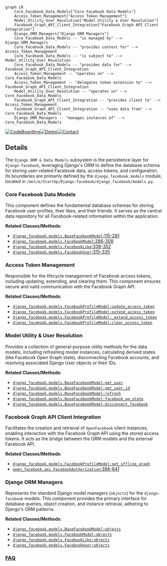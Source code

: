```mermaid
graph LR
    Core_Facebook_Data_Models["Core Facebook Data Models"]
    Access_Token_Management["Access Token Management"]
    Model_Utility_User_Resolution["Model Utility & User Resolution"]
    Facebook_Graph_API_Client_Integration["Facebook Graph API Client Integration"]
    Django_ORM_Managers["Django ORM Managers"]
    Core_Facebook_Data_Models -- "is managed by" --> Django_ORM_Managers
    Core_Facebook_Data_Models -- "provides context for" --> Access_Token_Management
    Core_Facebook_Data_Models -- "is subject to" --> Model_Utility_User_Resolution
    Core_Facebook_Data_Models -- "provides data for" --> Facebook_Graph_API_Client_Integration
    Access_Token_Management -- "operates on" --> Core_Facebook_Data_Models
    Access_Token_Management -- "delegates token extension to" --> Facebook_Graph_API_Client_Integration
    Model_Utility_User_Resolution -- "operates on" --> Core_Facebook_Data_Models
    Facebook_Graph_API_Client_Integration -- "provides client to" --> Access_Token_Management
    Facebook_Graph_API_Client_Integration -- "uses data from" --> Core_Facebook_Data_Models
    Django_ORM_Managers -- "manages instances of" --> Core_Facebook_Data_Models
```

[![CodeBoarding](https://img.shields.io/badge/Generated%20by-CodeBoarding-9cf?style=flat-square)](https://github.com/CodeBoarding/GeneratedOnBoardings)[![Demo](https://img.shields.io/badge/Try%20our-Demo-blue?style=flat-square)](https://www.codeboarding.org/demo)[![Contact](https://img.shields.io/badge/Contact%20us%20-%20contact@codeboarding.org-lightgrey?style=flat-square)](mailto:contact@codeboarding.org)

## Details

The `Django ORM & Data Models` subsystem is the persistence layer for `django-facebook`, leveraging Django's ORM to define the database schema for storing user-related Facebook data, access tokens, and configuration. Its boundaries are primarily defined by the `django_facebook.models` module, located in `/mnt/e/StartUp/Django-facebook/django_facebook/models.py`.

### Core Facebook Data Models
This component defines the fundamental database schemas for storing Facebook user profiles, their likes, and their friends. It serves as the central data repository for all Facebook-related information within the application.


**Related Classes/Methods**:

- <a href="https://github.com/tschellenbach/Django-facebook/blob/master/django_facebook/models.py#L115-L281" target="_blank" rel="noopener noreferrer">`django_facebook.models.BaseFacebookModel`:115-281</a>
- <a href="https://github.com/tschellenbach/Django-facebook/blob/master/django_facebook/models.py#L286-L308" target="_blank" rel="noopener noreferrer">`django_facebook.models.FacebookModel`:286-308</a>
- <a href="https://github.com/tschellenbach/Django-facebook/blob/master/django_facebook/models.py#L338-L352" target="_blank" rel="noopener noreferrer">`django_facebook.models.FacebookLike`:338-352</a>
- <a href="https://github.com/tschellenbach/Django-facebook/blob/master/django_facebook/models.py#L315-L335" target="_blank" rel="noopener noreferrer">`django_facebook.models.FacebookUser`:315-335</a>


### Access Token Management
Responsible for the lifecycle management of Facebook access tokens, including updating, extending, and clearing them. This component ensures secure and valid communication with the Facebook Graph API.


**Related Classes/Methods**:

- <a href="https://github.com/tschellenbach/Django-facebook/blob/master/django_facebook/models.py" target="_blank" rel="noopener noreferrer">`django_facebook.models.FacebookProfileModel:update_access_token`</a>
- <a href="https://github.com/tschellenbach/Django-facebook/blob/master/django_facebook/models.py" target="_blank" rel="noopener noreferrer">`django_facebook.models.FacebookProfileModel:extend_access_token`</a>
- <a href="https://github.com/tschellenbach/Django-facebook/blob/master/django_facebook/models.py" target="_blank" rel="noopener noreferrer">`django_facebook.models.FacebookProfileModel:_extend_access_token`</a>
- <a href="https://github.com/tschellenbach/Django-facebook/blob/master/django_facebook/models.py" target="_blank" rel="noopener noreferrer">`django_facebook.models.FacebookProfileModel:clear_access_token`</a>


### Model Utility & User Resolution
Provides a collection of general-purpose utility methods for the data models, including refreshing model instances, calculating derived states (like Facebook Open Graph state), disconnecting Facebook accounts, and resolving associated Django User objects or their IDs.


**Related Classes/Methods**:

- <a href="https://github.com/tschellenbach/Django-facebook/blob/master/django_facebook/models.py" target="_blank" rel="noopener noreferrer">`django_facebook.models.BaseFacebookModel:get_user`</a>
- <a href="https://github.com/tschellenbach/Django-facebook/blob/master/django_facebook/models.py" target="_blank" rel="noopener noreferrer">`django_facebook.models.BaseFacebookModel:get_user_id`</a>
- <a href="https://github.com/tschellenbach/Django-facebook/blob/master/django_facebook/models.py" target="_blank" rel="noopener noreferrer">`django_facebook.models.BaseFacebookModel:refresh`</a>
- <a href="https://github.com/tschellenbach/Django-facebook/blob/master/django_facebook/models.py" target="_blank" rel="noopener noreferrer">`django_facebook.models.BaseFacebookModel:facebook_og_state`</a>
- <a href="https://github.com/tschellenbach/Django-facebook/blob/master/django_facebook/models.py" target="_blank" rel="noopener noreferrer">`django_facebook.models.BaseFacebookModel:disconnect_facebook`</a>


### Facebook Graph API Client Integration
Facilitates the creation and retrieval of `OpenFacebook` client instances, enabling interaction with the Facebook Graph API using the stored access tokens. It acts as the bridge between the ORM models and the external Facebook API.


**Related Classes/Methods**:

- <a href="https://github.com/tschellenbach/Django-facebook/blob/master/django_facebook/models.py" target="_blank" rel="noopener noreferrer">`django_facebook.models.FacebookProfileModel:get_offline_graph`</a>
- <a href="https://github.com/tschellenbach/Django-facebook/blob/master/open_facebook/api.py#L388-L641" target="_blank" rel="noopener noreferrer">`open_facebook.api.FacebookAuthorization`:388-641</a>


### Django ORM Managers
Represents the standard Django model managers (`objects`) for the `django-facebook` models. This component provides the primary interface for database queries, object creation, and instance retrieval, adhering to Django's ORM patterns.


**Related Classes/Methods**:

- <a href="https://github.com/tschellenbach/Django-facebook/blob/master/django_facebook/models.py" target="_blank" rel="noopener noreferrer">`django_facebook.models.BaseFacebookModel:objects`</a>
- <a href="https://github.com/tschellenbach/Django-facebook/blob/master/django_facebook/models.py" target="_blank" rel="noopener noreferrer">`django_facebook.models.FacebookModel:objects`</a>
- <a href="https://github.com/tschellenbach/Django-facebook/blob/master/django_facebook/models.py" target="_blank" rel="noopener noreferrer">`django_facebook.models.FacebookLike:objects`</a>
- <a href="https://github.com/tschellenbach/Django-facebook/blob/master/django_facebook/models.py" target="_blank" rel="noopener noreferrer">`django_facebook.models.FacebookUser:objects`</a>




### [FAQ](https://github.com/CodeBoarding/GeneratedOnBoardings/tree/main?tab=readme-ov-file#faq)
